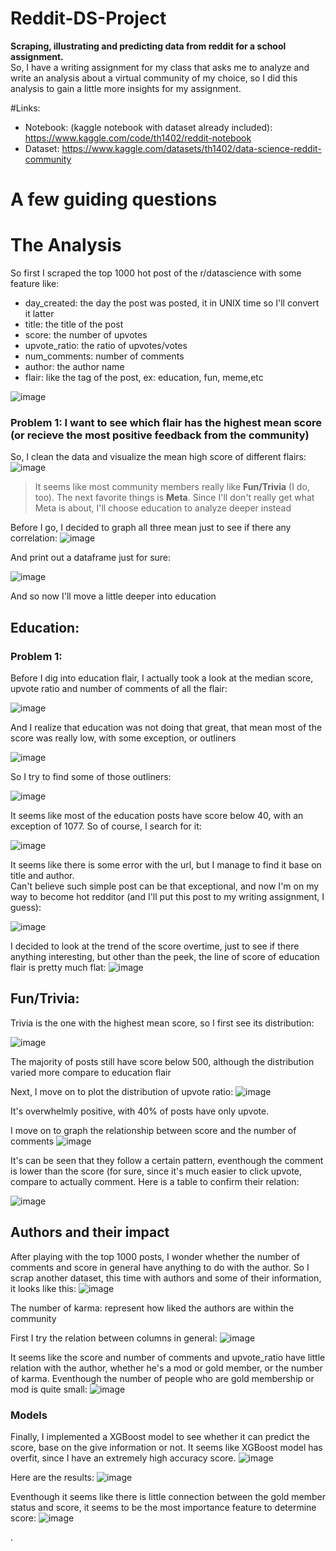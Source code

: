 # Reddit-DS-Project
**Scraping, illustrating and predicting data from reddit for a school assignment.**   
So, I have a writing assignment for my class that asks me to analyze and write an analysis about a virtual community of my choice, so I did this analysis to gain a little more insights for my assignment.

#Links:
- Notebook: (kaggle notebook with dataset already included): https://www.kaggle.com/code/th1402/reddit-notebook
- Dataset: https://www.kaggle.com/datasets/th1402/data-science-reddit-community

# A few guiding questions


# The Analysis
So first I scraped the top 1000 hot post of the r/datascience with some feature like:
  - day_created: the day the post was posted, it in UNIX time so I'll convert it latter
  - title: the title of the post
  - score: the number of upvotes
  - upvote_ratio: the ratio of upvotes/votes
  - num_comments: number of comments
  - author: the author name
  - flair: like the tag of the post, ex: education, fun, meme,etc
  
![image](https://user-images.githubusercontent.com/88282475/196001973-ed81e88e-6a69-4417-9d1f-e73d34f86274.png)

### Problem 1: I want to see which flair has the highest mean score (or recieve the most positive feedback from the community)
So, I clean the data and visualize the mean high score of different flairs:
![image](https://user-images.githubusercontent.com/88282475/196002138-3d8069a2-fbc2-488a-af50-401bdd34f267.png)
> It seems like most community members really like **Fun/Trivia** (I do, too). The next favorite things is **Meta**. Since I'll don't really get what Meta is about, I'll
> choose education to analyze deeper instead  

Before I go, I decided to graph all three mean just to see if there any correlation:
![image](https://user-images.githubusercontent.com/88282475/196003611-61f6959a-90aa-4be1-a5fe-15c05c381db7.png)  

And print out a dataframe just for sure:   

![image](https://user-images.githubusercontent.com/88282475/196003815-744aef88-d7ca-4918-b27c-ab103f3d188b.png)

And so now I'll move a little deeper into education
## Education:
### Problem 1: 
Before I dig into education flair, I actually took a look at the median score, upvote ratio and number of comments of all the flair:  

![image](https://user-images.githubusercontent.com/88282475/196004454-cc3d95e5-d6eb-4d9d-b1bf-41979c67b85e.png)     

And I realize that education was not doing that great, that mean most of the score was really low, with some exception, or outliners  

![image](https://user-images.githubusercontent.com/88282475/196004503-7fc34574-f68a-4c95-aa24-963e4a4ee0c0.png)    
  
So I try to find some of those outliners:    

![image](https://user-images.githubusercontent.com/88282475/196004527-0469f3be-6f26-4779-84f1-f5d059c56414.png)    

It seems like most of the education posts have score below 40, with an exception of 1077. So of course, I search for it:
  
![image](https://user-images.githubusercontent.com/88282475/196004709-935d970e-5910-41ae-8dfa-68f626123a5f.png)  

It seems like there is some error with the url, but I manage to find it base on title and author.  
Can't believe such simple post can be that exceptional, and now I'm on my way to become hot redditor (and I'll put this post to my writing assignment, I guess):  

![image](https://user-images.githubusercontent.com/88282475/196004780-3dd6619e-394d-4576-a1bf-8196972a90f8.png)   

I decided to look at the trend of the score overtime, just to see if there anything interesting, but other than the peek, the line of score of education flair is pretty much flat:
![image](https://user-images.githubusercontent.com/88282475/196006100-5df6ce6e-3f8d-4fa8-8055-f51a2d532dcb.png)

## Fun/Trivia:
Trivia is the one with the highest mean score, so I first see its distribution:  

![image](https://user-images.githubusercontent.com/88282475/196007286-f97ecd1a-1c79-4cc1-b419-f4e583cfda35.png)

The majority of posts still have score below 500, although the distribution varied more compare to education flair  
  
Next, I move on to plot the distribution of upvote ratio:
![image](https://user-images.githubusercontent.com/88282475/196007647-56b0e6ca-ee66-460a-88c9-e6300ee976aa.png)  
  
It's overwhelmly positive, with 40% of posts have only upvote. 

I move on to graph the relationship between score and the number of comments
![image](https://user-images.githubusercontent.com/88282475/196009562-2dda59b7-65b9-4e8e-ad0e-8b430e4190e6.png)
  
It's can be seen that they follow a certain pattern, eventhough the comment is lower than the score (for sure, since it's much easier to click upvote, compare to actually comment. Here is a table to confirm their relation:
  
  ![image](https://user-images.githubusercontent.com/88282475/196009617-5e2eae14-b868-4670-86b1-57fd0ab6ba09.png)
  
## Authors and their impact
After playing with the top 1000 posts, I wonder whether the number of comments and score in general have anything to do with the author. So I scrap another dataset, this time with authors and some of their information, it looks like this:
![image](https://user-images.githubusercontent.com/88282475/196009691-1bacce1b-d92d-43fb-95da-5ea686d7134e.png)  
  
The number of karma: represent how liked the authors are within the community
  
First I try the relation between columns in general:
![image](https://user-images.githubusercontent.com/88282475/196009718-b5c3e730-d081-4c31-8423-e5098fbccb6a.png)
  
It seems like the score and number of comments and upvote_ratio have little relation with the author, whether he's a mod or gold member, or the number of karma.
Eventhough the number of people who are gold membership or mod is quite small:
![image](https://user-images.githubusercontent.com/88282475/196009827-dbddbc5c-90d5-48d4-9b4c-e968716be2aa.png)

### Models
Finally, I implemented a XGBoost model to see whether it can predict the score, base on the give information or not. It seems like XGBoost model has overfit, since I have an extremely high accuracy score. 
![image](https://user-images.githubusercontent.com/88282475/196009889-999afe99-2382-4043-8997-d7293d174f03.png)
  
Here are the results:
![image](https://user-images.githubusercontent.com/88282475/196010638-78a1dd0f-837c-4a0a-addd-692366ba4da6.png)

Eventhough it seems like there is little connection between the gold member status and score, it seems to be the most importance feature to determine score:
![image](https://user-images.githubusercontent.com/88282475/196010806-28c68797-3d44-4ea4-8ddc-ec1fe07a5686.png)














.
